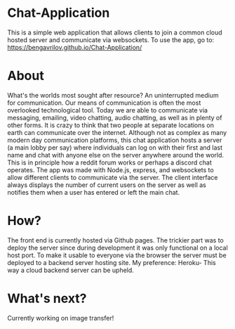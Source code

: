 # Chat-Application
This is a simple web application that allows clients to join a common cloud hosted server and communicate via websockets. To use the app, go to: https://bengavrilov.github.io/Chat-Application/


# About #
What's the worlds most sought after resource? An uninterrupted medium for communication. Our means of communication is often the most overlooked technological tool. Today we are able to communicate via messaging, emailing, video chatting, audio chatting, as well as in plenty of other forms. It is crazy to think that two people at separate locations on earth can communicate over the internet. Although not as complex as many modern day communication platforms, this chat application hosts a server (a main lobby per say) where individuals can log on with their first and last name and chat with anyone else on the server anywhere around the world. This is in principle how a reddit forum works or perhaps a discord chat operates. The app was made with Node.js, express, and websockets to allow different clients to communicate via the server. The client interface always displays the number of current users on the server as well as notifies them when a user has entered or left the main chat.

# How? #
The front end is currently hosted via Github pages.
The trickier part was to deploy the server since during development it was only functional on a local host port. To make it usable to everyone via the browser the server must be deployed to a backend server hosting site. My preference: Heroku- This way a cloud backend server can be upheld.

# What's next? #
Currently working on image transfer!
